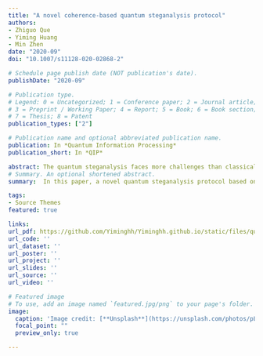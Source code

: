 ```yaml
---
title: "A novel coherence-based quantum steganalysis protocol"
authors:
- Zhiguo Que
- Yiming Huang
- Min Zhen
date: "2020-09"
doi: "10.1007/s11128-020-02868-2"

# Schedule page publish date (NOT publication's date).
publishDate: "2020-09"

# Publication type.
# Legend: 0 = Uncategorized; 1 = Conference paper; 2 = Journal article;
# 3 = Preprint / Working Paper; 4 = Report; 5 = Book; 6 = Book section;
# 7 = Thesis; 8 = Patent
publication_types: ["2"]

# Publication name and optional abbreviated publication name.
publication: In *Quantum Information Processing*
publication_short: In *QIP*

abstract: The quantum steganalysis faces more challenges than classical steganalysis owing to the support of quantum mechanical principles such as Heisenberg uncertainty principle and non-cloning theorem. In this paper, a novel quantum steganalysis protocol based on pure state is proposed, which adheres to the fundamental fact that classical steganography tends to change the probability distribution of the carrier, and the physical properties that the unknown quantum state discrimination process is sensitive to the distribution in quantum state discrimination. After utilizing accurate calculation on the geometric coherence and 1/2-affinity coherence to obtain the probability that the transmitted quantum states can be correctly discriminated, effective detection on covert communication can be achieved by comparing the detected distribution with theoretical distribution. Meanwhile, steganographic detection rate and false alarm rate are introduced as two significant performance evaluation parameters of quantum steganalysis. In this paper, the quantum steganalysis and performance evaluation targeting the BB84-based quantum steganography proposed by Martin are given in detail. The geometric coherence and 1/2-affinity coherence change substantially when the steganographic embedding rate is above 0.2, and a high steganographic detection rate and a low false alarm rate can be obtained according to the proposed protocol. Besides, the impact on QKD efficiency can be controlled by adjusting the detection rate or adopting sampling detection strategy. It proves that the proposed protocol has a satisfactory quantum steganalysis performance.
# Summary. An optional shortened abstract.
summary:  In this paper, a novel quantum steganalysis protocol based on pure state is proposed, which adheres to the fundamental fact that classical steganography tends to change the probability distribution of the carrier, and the physical properties that the unknown quantum state discrimination process is sensitive to the distribution in quantum state discrimination.

tags:
- Source Themes
featured: true

links:
url_pdf: https://github.com/Yiminghh/Yiminghh.github.io/static/files/quantum-steganalysis.pdf
url_code: ''
url_dataset: ''
url_poster: ''
url_project: ''
url_slides: ''
url_source: ''
url_video: ''

# Featured image
# To use, add an image named `featured.jpg/png` to your page's folder. 
image:
  caption: 'Image credit: [**Unsplash**](https://unsplash.com/photos/pLCdAaMFLTE)'
  focal_point: ""
  preview_only: true

---
```



